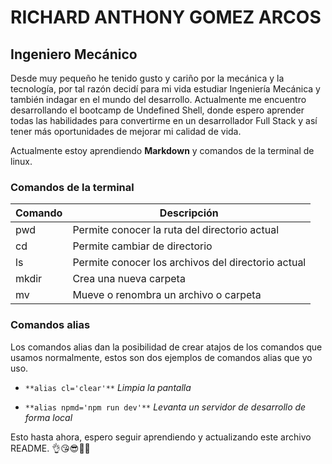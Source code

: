 # RICHARD ANTHONY GOMEZ ARCOS

## Ingeniero Mecánico

Desde muy pequeño he tenido gusto y cariño por la mecánica y la tecnología, por tal razón decidí para mi vida estudiar Ingeniería Mecánica y también indagar en el mundo del desarrollo. Actualmente me encuentro desarrollando el bootcamp de Undefined Shell, donde espero aprender todas las habilidades para convertirme en un desarrollador Full Stack y así tener más oportunidades de mejorar mi calidad de vida.

Actualmente estoy aprendiendo **Markdown** y comandos de la terminal de linux.
### Comandos de la terminal
|**Comando**|**Descripción**|
|-----------|---------------|
|pwd|Permite conocer la ruta del directorio actual|
|cd|Permite cambiar de directorio|
|ls|Permite conocer los archivos del directorio actual|
|mkdir|Crea una nueva carpeta|
|mv|Mueve o renombra un archivo o carpeta|

### Comandos alias
Los comandos alias dan la posibilidad de crear atajos de los comandos que usamos normalmente, estos son dos ejemplos de comandos alias que yo uso.

* ```**alias cl='clear'**```
_Limpia la pantalla_

* ```**alias npmd='npm run dev'**```
_Levanta un servidor de desarrollo de forma local_

Esto hasta ahora, espero seguir aprendiendo y actualizando este archivo README.
👌😘😎🧑‍💻
